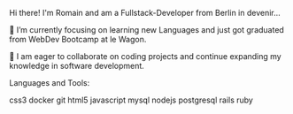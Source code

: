 Hi there! I'm Romain and am a Fullstack-Developer from Berlin in devenir...

🌱 I’m currently focusing on learning new Languages and just got graduated from WebDev Bootcamp at le Wagon.

👯 I am eager to collaborate on coding projects and continue expanding my knowledge in software development.

Languages and Tools:

css3 docker git html5 javascript mysql nodejs postgresql rails ruby  

